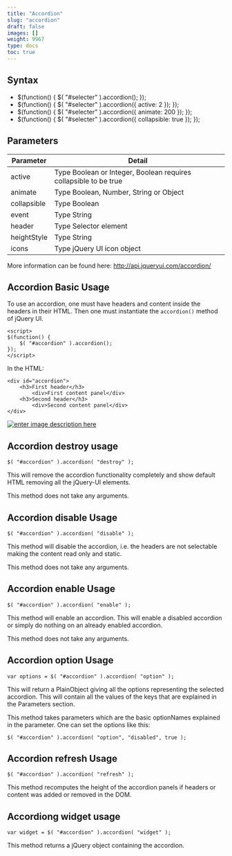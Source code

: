 ```yaml
---
title: "Accordion"
slug: "accordion"
draft: false
images: []
weight: 9967
type: docs
toc: true
---
```


## Syntax
 - $(function() {
    $( "#selecter" ).accordion();
}); 
 - $(function() {
    $( "#selecter" ).accordion({
      active: 2
    });
}); 
 - $(function() {
    $( "#selecter" ).accordion({
          animate: 200
    });
});
 - $(function() {
    $( "#selecter" ).accordion({
          collapsible: true
    });
}); 

## Parameters
| Parameter | Detail |
| ------ | ------ |
| active     | Type Boolean or Integer, Boolean requires collapsible to be true    |
| animate             | Type Boolean, Number, String or Object    | 
| collapsible     | Type     Boolean        |           
| event | Type     String    |    
| header     | Type     Selector element        |
| heightStyle | Type     String                |         
| icons             | Type     jQuery UI icon object    |       

More information can be found here: http://api.jqueryui.com/accordion/

## Accordion Basic Usage
To use an accordion, one must have headers and content inside the headers in their HTML. Then one must instantiate the `accordion()` method of jQuery UI.

    <script>
    $(function() {
        $( "#accordion" ).accordion();
    });
    </script>

In the HTML:

    <div id="accordion">
        <h3>First header</h3>
            <div>First content panel</div>
        <h3>Second header</h3>
            <div>Second content panel</div>
    </div>

[![enter image description here][1]][1]


  [1]: https://i.stack.imgur.com/1i4uV.png

## Accordion destroy usage
    $( "#accordion" ).accordion( "destroy" );

This will remove the accordion functionality completely and show default HTML removing all the jQuery-UI elements.

This method does not take any arguments.    

## Accordion disable Usage
    $( "#accordion" ).accordion( "disable" );

This method will disable the accordion, i.e. the headers are not selectable making the content read only and static.
    
This method does not take any arguments.

## Accordion enable Usage
    $( "#accordion" ).accordion( "enable" );

This method will enable an accordion. This will enable a disabled accordion or simply do nothing on an already enabled accordion.  

This method does not take any arguments.

## Accordion option Usage
    var options = $( "#accordion" ).accordion( "option" );

This will return a PlainObject giving all the options representing the selected accordion. This will contain all the values of the keys that are explained in the Parameters section.

This method takes parameters which are the basic optionNames explained in the parameter. One can set the options like this:

    $( "#accordion" ).accordion( "option", "disabled", true );    
    

## Accordion refresh Usage
    $( "#accordion" ).accordion( "refresh" );

This method recomputes the height of the accordion panels if headers or content was added or removed in the DOM.

## Accordiong widget usage
    var widget = $( "#accordion" ).accordion( "widget" );

This method returns a jQuery object containing the accordion.

